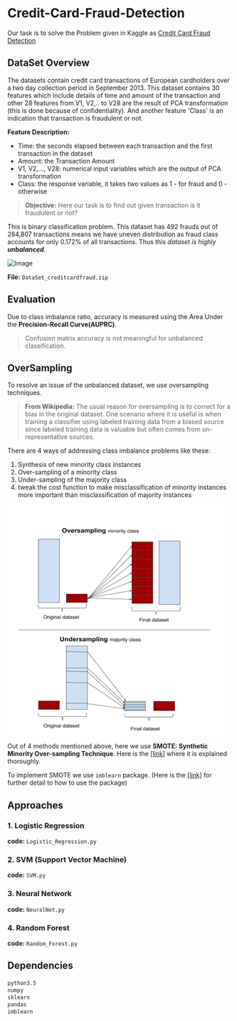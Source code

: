 # Credit-Card-Fraud-Detection

Our task is to solve the Problem given in Kaggle as [Credit Card Fraud Detection](https://www.kaggle.com/mlg-ulb/creditcardfraud)

## DataSet Overview

The datasets contain credit card transactions of European cardholders over a two day collection period in September 2013.
This dataset contains 30 features which include details of time and amount of the transaction and other 28 features from V1, V2,.. to V28 are the result of PCA transformation (this is done because of confidentiality). And another feature 'Class' is an indication that transaction is fraudulent or not.

**Feature Description:**
- Time: the seconds elapsed between each transaction and the first transaction in the dataset
- Amount: the Transaction Amount
- V1, V2,..., V28: numerical input variables which are the output of PCA transformation
- Class: the response variable, it takes two values as 1 - for fraud and 0 - otherwise

>**Objective:** Here our task is to find out given transaction is it fraudulent or not? 

This is binary classification problem. 
This dataset has 492 frauds out of 284,807 transactions means we have uneven distribution as fraud class accounts for only 0.172% of all transactions. Thus this *dataset is highly **unbalanced***.

![Image](readmeImage/dataset.png)

**File:** `DataSet_creditcardfraud.zip`

## Evaluation

Due to class imbalance ratio, accuracy is measured using the Area Under the **Precision-Recall Curve(AUPRC)**.
> Confusion matrix accuracy is not meaningful for unbalanced classification.

## OverSampling

To resolve an issue of the unbalanced dataset, we use oversampling techniques.

>**From Wikipedia:** The usual reason for oversampling is to correct for a bias in the original dataset. One scenario where it is useful is when training a classifier using labeled training data from a biased source since labeled training data is valuable but often comes from un-representative sources.

There are 4 ways of addressing class imbalance problems like these:

1. Synthesis of new minority class instances
2. Over-sampling of a minority class
3. Under-sampling of the majority class
4. tweak the cost function to make misclassification of minority instances more important than misclassification of majority instances

![ImbalancedClasses_Image](readmeImage/ImbalancedClasses.jpg)

Out of 4 methods mentioned above, here we use **SMOTE: Synthetic Minority Over-sampling Technique**.
Here is the [[link]](http://rikunert.com/SMOTE_explained) where it is explained thoroughly.

To implement SMOTE we use `imblearn` package. (Here is the [[link]](http://contrib.scikit-learn.org/imbalanced-learn/stable/generated/imblearn.over_sampling.SMOTE.html) for further detail to how to use the package)

## Approaches

### 1. Logistic Regression

**code:** `Logistic_Regression.py`

### 2. SVM (Support Vector Machine)

**code:** `SVM.py`

### 3. Neural Network

**code:** `NeuralNet.py`

### 4. Random Forest

**code:** `Random_Forest.py`


## Dependencies

	python3.5
	numpy
	sklearn
	pandas
	imblearn
